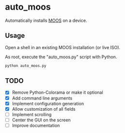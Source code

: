 # auto_moos

Automatically installs [MOOS](https://github.com/cshmookler/moos) on a device.

## Usage

Open a shell in an existing MOOS installation (or live ISO).

As root, execute the "auto_moos.py" script with Python.

```bash
python auto_moos.py
```

## TODO

- [X] Remove Python-Colorama or make it optional
- [X] Add command line arguments
- [X] Implement configuration generation
- [X] Allow customization of all fields
- [ ] Implement scrolling
- [ ] Center the GUI on the screen
- [ ] Improve documentation

